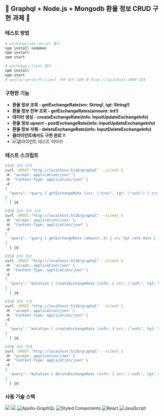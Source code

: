 ## :rocket: Graphql + Node.js + Mongodb 환율 정보 CRUD 구현 과제 :rocket:

### 테스트 방법

```bash
# exchangerate-server 폴더
npm install nodemon
npm install
npm start

# exchange-client 폴더
npm install
npm start
# apollo-server와 client 서버 모두 실행 후 http://localhost:3000 접속
```
### 구현한 기능
  - **환율 정보 조회 - getExchangeRate(src: String!, tgt: String!)**
  - **환율 정보 전부 조회 - getExchangeRates(amount: Int!)**
  - **데이터 생성 - createExchangeRate(info: InputUpdateExchangeInfo)**
  - **환율 정보 upsert - postExchangeRate(info: InputUpdateExchangeInfo)**
  - **환율 정보 삭제 - deleteExchangeRate(info: InputDeleteExchangeInfo)**
  - **클라이언트에서도 구현 완료 !!**
  - ![클라이언트 테스트 이미지](https://velog.velcdn.com/images/kimwanyoung/post/6560758a-270b-40af-9291-63d67c48c437/image.gif)

### 테스트 스크립트
```bash
#환율 정보 조회
curl -XPOST "http://localhost:5110/graphql" --silent \
-H  "accept: application/json" \
-H  "Content-Type: application/json" \
-d '
{ 
  "query": "query { getExchangeRate (src: \"krw\", tgt: \"usd\") { src tgt rate date } }"
}
' | jq
```
```bash
#환율 정보 모두 조회
curl -XPOST "http://localhost:5110/graphql" --silent \
-H  "accept: application/json" \
-H  "Content-Type: application/json" \
-d '
{ 
  "query": "query { getExchangeRate (amount: 5) { src tgt rate date } }"
}
' | jq
```
```bash
#환율 정보 생성
curl -XPOST "http://localhost:5110/graphql" --silent \
-H  "accept: application/json" \
-H  "Content-Type: application/json" \
-d '
{ 
  "query": "mutation { createExchangeRate (info: { src: \"usd\", tgt: \"krw\", rate: 1342.11, date:\"2022-12-02\" }) { src tgt rate date } }"
}
' | jq
```
```bash
#환율 정보 수정
curl -XPOST "http://localhost:5110/graphql" --silent \
-H  "accept: application/json" \
-H  "Content-Type: application/json" \
-d '
{ 
  "query": "mutation { createExchangeRate (info: { src: \"usd\", tgt: \"krw\", rate: 1542.11, date:\"2022-12-02\" }) { src tgt rate date } }"
}
' | jq
```
```bash
#환율 정보 삭제
curl -XPOST "http://localhost:5110/graphql" --silent \
-H  "accept: application/json" \
-H  "Content-Type: application/json" \
-d '
{ 
  "query": "mutation { deleteExchangeRate (info: { src: \"usd\", tgt: \"krw\", date:\"2022-12-02\" }) { src tgt rate date } }"
}
' | jq
```
### 사용 기술 스택
<img src="https://img.shields.io/badge/node.js-339933?style=for-the-badge&logo=Node.js&logoColor=white"> <img src="https://img.shields.io/badge/mongoDB-47A248?style=for-the-badge&logo=MongoDB&logoColor=white"> ![Apollo-GraphQL](https://img.shields.io/badge/-ApolloGraphQL-311C87?style=for-the-badge&logo=apollo-graphql) ![Styled Components](https://img.shields.io/badge/styled--components-DB7093?style=for-the-badge&logo=styled-components&logoColor=white) ![React](https://img.shields.io/badge/react-%2320232a.svg?style=for-the-badge&logo=react&logoColor=%2361DAFB) ![JavaScript](https://img.shields.io/badge/javascript-%23323330.svg?style=for-the-badge&logo=javascript&logoColor=%23F7DF1E)
